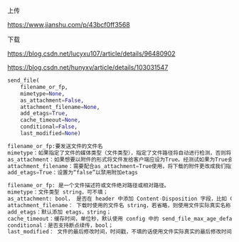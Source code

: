 

上传

https://www.jianshu.com/p/43bcf0ff3568

下载

https://blog.csdn.net/lucyxu107/article/details/96480902

https://blog.csdn.net/hunyxv/article/details/103031547

```python
send_file(
    filename_or_fp,
    mimetype=None, 
    as_attachment=False,
    attachment_filename=None, 
    add_etags=True,
    cache_timeout=None, 
    conditional=False, 
    last_modified=None)

filename_or_fp:要发送文件的文件名
mimetype：如果指定了文件的媒体类型（文件类型），指定了文件路径将自动进行检测，否则将引发异常。
as_attachment：如果想要以附件的形式将文件发给客户端应设为True。经测试如果为True会被下载到本地。
attachment_filename：需要配合as_attachment=True使用，将下载的附件更改成我们指定的名字。
add_etags=True：设置为“false”以禁用附加etags

filename_or_fp: 是一个文件描述符或文件绝对路径或相对路径。
mimetype：文件类型 string，可不填；
as_attachment: bool， 是否在 header 中添加 Content-Disposition 字段，比如 Content-Disposition: attachment; filename=anaconda3.tar.gz ，attachment 为以附件方式下载，filename 是下载时默认的文件名。
attachment_filename： 下载时使用的文件名 string，若省略，则使用文件实际真实名称；
add_etags：默认添加 etags，string；
cache_timeout：缓存时间，单位秒，默认使用 config 中的 send_file_max_age_default；
conditional：是否支持断点续传，bool；
last_modified： 文件的最后修改时间，时间戳，不填的话使用文件实际真实的最后修改时间。
```

